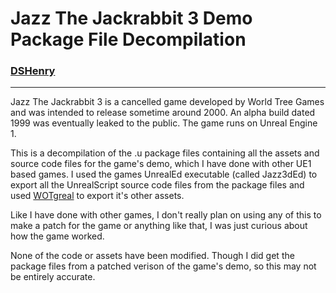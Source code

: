 # Jazz The Jackrabbit 3 Demo Package File Decompilation

### [DSHenry](https://linktr.ee/Sir_Henricus)

---

Jazz The Jackrabbit 3 is a cancelled game developed by World Tree Games and was intended to release sometime around 2000. An alpha build dated 1999 was eventually leaked to the public. The game runs on Unreal Engine 1.

This is a decompilation of the .u package files containing all the assets and source code files for the game's demo, which I have done with other UE1 based games. I used the games UnrealEd executable (called Jazz3dEd) to export all the UnrealScript source code files from the package files and used [WOTgreal](https://ut99.org/ut99.org/viewtopic.php?t=14963) to export it's other assets.

Like I have done with other games, I don't really plan on using any of this to make a patch for the game or anything like that, I was just curious about how the game worked.

None of the code or assets have been modified. Though I did get the package files from a patched verison of the game's demo, so this may not be entirely accurate.

